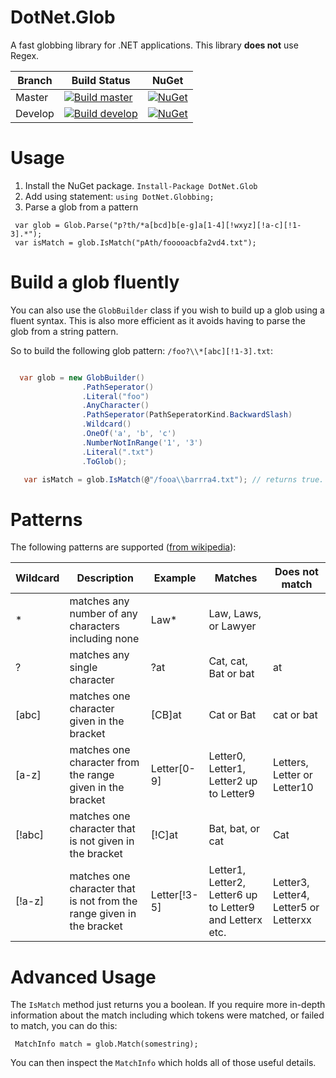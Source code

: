 # DotNet.Glob
A fast globbing library for .NET applications.
This library **does not** use Regex.


| Branch  | Build Status | NuGet |
| ------------- | ------------- | ----- |
| Master  |[![Build master](https://ci.appveyor.com/api/projects/status/yab1btvh7bvkkgva/branch/master?svg=true)](https://ci.appveyor.com/project/dazinator/dotnet-glob/branch/master) | [![NuGet](https://img.shields.io/nuget/v/DotNet-Glob.svg)](https://www.nuget.org/packages/DotNet.Glob/) |
| Develop | [![Build develop](https://ci.appveyor.com/api/projects/status/yab1btvh7bvkkgva?svg=true)](https://ci.appveyor.com/project/dazinator/dotnet-glob/branch/develop)  | [![NuGet](https://img.shields.io/nuget/vpre/DotNet-Glob.svg)](https://www.nuget.org/packages/DotNet-Glob/) |

# Usage
1. Install the NuGet package. `Install-Package DotNet.Glob`
2. Add using statement:
   `using DotNet.Globbing;`
3. Parse a glob from a pattern
```
 var glob = Glob.Parse("p?th/*a[bcd]b[e-g]a[1-4][!wxyz][!a-c][!1-3].*");
 var isMatch = glob.IsMatch("pAth/fooooacbfa2vd4.txt");

```

# Build a glob fluently

You can also use the `GlobBuilder` class if you wish to build up a glob using a fluent syntax.
This is also more efficient as it avoids having to parse the glob from a string pattern.

So to build the following glob pattern: `/foo?\\*[abc][!1-3].txt`:

```csharp

  var glob = new GlobBuilder()
                .PathSeperator()
                .Literal("foo")
                .AnyCharacter()
                .PathSeperator(PathSeperatorKind.BackwardSlash)
                .Wildcard()
                .OneOf('a', 'b', 'c')
                .NumberNotInRange('1', '3')
                .Literal(".txt")
                .ToGlob();

   var isMatch = glob.IsMatch(@"/fooa\\barrra4.txt"); // returns true.

```


# Patterns

The following patterns are supported ([from wikipedia](https://en.wikipedia.org/wiki/Glob_(programming))):
> 
| Wildcard  | Description | Example | Matches | Does not match |
| --------  | ----------- | ------- | ------- | -------------- |
| \* |  matches any number of any characters including none	| Law\*| Law, Laws, or Lawyer	|
| ?	| matches any single character	| ?at	| Cat, cat, Bat or bat	| at |
| [abc] |	matches one character given in the bracket |	[CB]at |	Cat or Bat	| cat or bat |
| [a-z] |	matches one character from the range given in the bracket	| Letter[0-9]	| Letter0, Letter1, Letter2 up to Letter9	| Letters, Letter or Letter10 |
| [!abc] | matches one character that is not given in the bracket | [!C]at | Bat, bat, or cat | Cat |
| [!a-z] | matches one character that is not from the range given in the bracket | Letter[!3-5] | Letter1, Letter2, Letter6 up to Letter9 and Letterx etc. | Letter3, Letter4, Letter5 or Letterxx |



# Advanced Usage

The `IsMatch` method just returns you a boolean. If you require more in-depth information about the match including which tokens were matched, or failed to match, you can do this:

```
 MatchInfo match = glob.Match(somestring);

```

You can then inspect the `MatchInfo` which holds all of those useful details.

